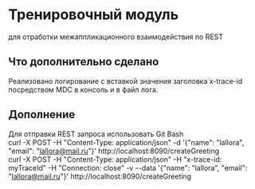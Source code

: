 # Тренировочный модуль   
для отработки межаппликационного взаимодействия по REST   

## Что дополнительно сделано
Реализовано логирование с вставкой значения заголовка x-trace-id посредством MDC в консоль и в файл лога.   

## Дополнение
Для отправки REST запроса использовать Git Bash   
curl -X POST -H "Content-Type: application/json" -d '{"name": "lallora", "email": "lallora@mail.ru"}' http://localhost:8090/createGreeting   
curl -X POST -H "Content-Type: application/json" -H "x-trace-id: myTraceId" -H "Connection: close" -v --data  '{"name": "lallora", "email": "lallora@mail.ru"}' http://localhost:8090/createGreeting